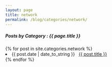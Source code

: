 ```yaml
---
layout: page
title: network
permalink: /blog/categories/network/
---
```


<h5> Posts by Category : {{ page.title }} </h5>

<div class="card">
{% for post in site.categories.network %}
 <li class="category-posts"><span>{{ post.date | date_to_string }}</span> &nbsp; <a href="{{ post.url }}">{{ post.title }}</a></li>
{% endfor %}
</div>